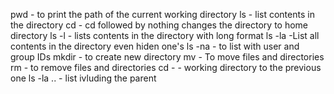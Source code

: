 pwd - to print the path of the current working directory
ls - list contents in the directory
cd - cd followed by nothing changes the directory to home directory
ls -l - lists contents in the directory with long format
ls -la -List all contents in the directory even hiden one's
ls -na - to list with user and group IDs
mkdir - to create new directory
mv - To move files and directories
rm - to remove files and directories
cd - - working directory to the previous one
ls -la .. - list ivluding the parent
